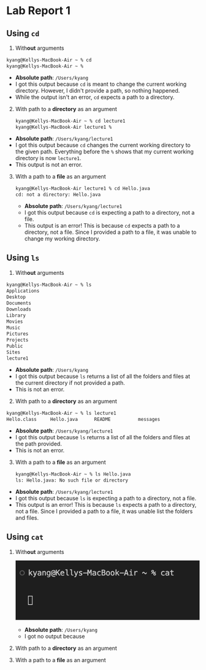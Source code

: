 # Lab Report 1
## Using `cd`
1. With**out** arguments
  ```
  kyang@Kellys-MacBook-Air ~ % cd
  kyang@Kellys-MacBook-Air ~ %
  ```
  * **Absolute path**: `/Users/kyang`
  * I got this output because `cd` is meant to change the current working directory. However, I didn't provide a path, so nothing happened.
  * While the output isn't an error, `cd` expects a path to a directory. 

  
2. With path to a **directory** as an argument
     ```
     kyang@Kellys-MacBook-Air ~ % cd lecture1
     kyang@Kellys-MacBook-Air lecture1 %
     ```
  * **Absolute path**: `/Users/kyang/lecture1`
  * I got this output because `cd` changes the current working directory to the given path. Everything before the `%` shows that my current working directory is now `lecture1`.
  * This output is not an error. 

3. With a path to a **file** as an argument
   ```
   kyang@Kellys-MacBook-Air lecture1 % cd Hello.java
   cd: not a directory: Hello.java
   ```
   * **Absolute path**: `/Users/kyang/lecture1`
   * I got this output because `cd` is expecting a path to a directory, not a file.
   * This output is an error! This is because `cd` expects a path to a directory, not a file. Since I provided a path to a file, it was unable to change my working directory. 

## Using `ls`
1. With**out** arguments
  ```
  kyang@Kellys-MacBook-Air ~ % ls
  Applications
  Desktop
  Documents
  Downloads
  Library
  Movies
  Music
  Pictures
  Projects
  Public
  Sites
  lecture1
  ```

  * **Absolute path**: `/Users/kyang`
  * I got this output because `ls` returns a list of all the folders and files at the current directory if not provided a path.
  * This is not an error.

2. With path to a **directory** as an argument
  ```
  kyang@Kellys-MacBook-Air ~ % ls lecture1
  Hello.class     Hello.java      README          messages
  ```
  * **Absolute path**: `/Users/kyang/lecture1`
  * I got this output because `ls` returns a list of all the folders and files at the path provided.
  * This is not an error.

3. With a path to a **file** as an argument
   ```
   kyang@Kellys-MacBook-Air ~ % ls Hello.java
   ls: Hello.java: No such file or directory
   ```
* **Absolute path**: `/Users/kyang/lecture1`
* I got this output because `ls` is expecting a path to a directory, not a file.
* This output is an error! This is because `ls` expects a path to a directory, not a file. Since I provided a path to a file, it was unable list the folders and files.
  
## Using `cat`
1. With**out** arguments
   
   ![Image](catNoArguments.png)
   
   * **Absolute path**: `/Users/kyang`
   * I got no output because
2. With path to a **directory** as an argument
3. With a path to a **file** as an argument
